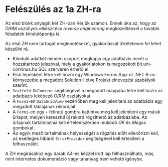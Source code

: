 # Felészülés az 1a ZH-ra



 Az első blokk anyagát két ZH-ban Kérjük számon.  Ennek oka az, hogy az O/RM osztályok  elkészítése _reverse engineering_  megközelítéssel a további feladatok kiindulópontja is. 

Az első ZH nem tartogat meglepetéseket,  gyakorlással tökéletesen fel lehet készülni rá. 


-  Kiinduló adatkét  minden csoport   megkapja egy adatbázis nevét a hozzátartozó jelszóval,  mely a  gyakorlatokon is megszokott bit.uni-corvinus.hu  SQL szerveren érhető el.
-  Első lépésként létre kell hozni egy Windows Forms App-ot .NET 6-os  környezetbe a megadott Solution illetve Projekt elnevezési szabályok szerint.
- `Scaffold-DbContext`  segítségével  a megadott mappába létre kell hozni   az adatbázis leképező O/RM  osztályokat.
- A `Form1`-en `DataGridView`  vezérlőben  meg kell jeleníteni  az adatbázis egy megadott táblájának  rekordjait.
- A `Form1`-en egy `+`  feliratú gombra kattintva  meg kell jeleníteni egy másik űrlapot,  melyen keresztül  új rekord rögzíthető  az adatbázisba.  Az űrlapnak tartalmaznia kell  értelemszerűen működő _OK_ és  _Mégse_ gombokat. 
- Az egyik mező  tartalmának helyességét  a rögzítés előtt ellenőrizni kell,  az esetleges hibáról `ErrorProvider`  segítségével kell értesíteni a felhasználót. 


 A ZH megírásához egy darab A4-es kézzel írott lap felhasználható,  más, mint internetes dokumentáció vagy tananyag nem vehető igénybe.
